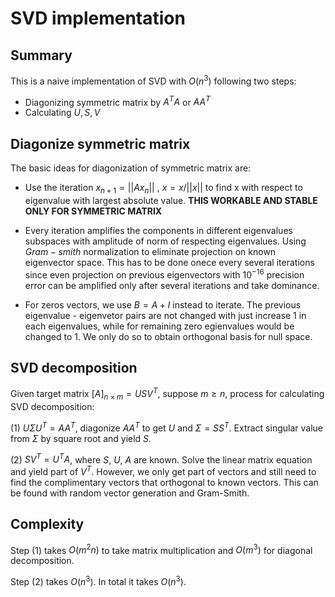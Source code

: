 # SVD implementation
## Summary
This is a naive implementation of SVD with $O(n^3)$ following two steps:
-  Diagonizing symmetric matrix by $A^TA$ or $AA^T$
- Calculating $U,S,V$

## Diagonize symmetric matrix
The basic ideas for diagonization of symmetric matrix are:

- Use the iteration $x_{n+1} = ||Ax_{n}||$ , $x = x / ||x||$ to find x with respect to eigenvalue with largest absolute value. **THIS  WORKABLE AND STABLE ONLY FOR SYMMETRIC MATRIX**

- Every iteration amplifies the components in different eigenvalues subspaces with amplitude of norm of respecting eigenvalues. Using $Gram-smith$ normalization to eliminate projection on known eigenvector space. This has to be done onece every several iterations since even projection on previous eigenvectors with $10^{-16}$ precision error can be amplified only after several iterations and  take dominance.

- For zeros vectors, we use $B = A + I$ instead to iterate. The previous eigenvalue - eigenvetor pairs are not changed with just increase 1 in each eigenvalues, while for remaining zero egienvalues would be changed to 1. We only do so to obtain orthogonal basis for null space.
  
## SVD decomposition  
Given target matrix $[A]_{n\times m} = USV^T$, suppose $m\ge n$, process for calculating SVD decomposition:

   (1) $U\Sigma U^T = AA^T$, diagonize $AA^T$ to get $U$ and $\Sigma = SS^T$. Extract singular value from $\Sigma$ by square root and yield $S$.

   (2) $SV^T = U^TA$, where $S$, $U$, $A$ are known. Solve the linear matrix equation and yield part of $V^T$. However, we only get part of vectors and still need to find the complimentary vectors that orthogonal to known vectors. This can be found with random vector generation and Gram-Smith.

## Complexity
   Step (1) takes $O(m^2n)$ to take matrix multiplication and $O(m^3)$ for diagonal decomposition. 

   Step (2) takes $O(n^3)$. In total it takes $O(n^3)$.